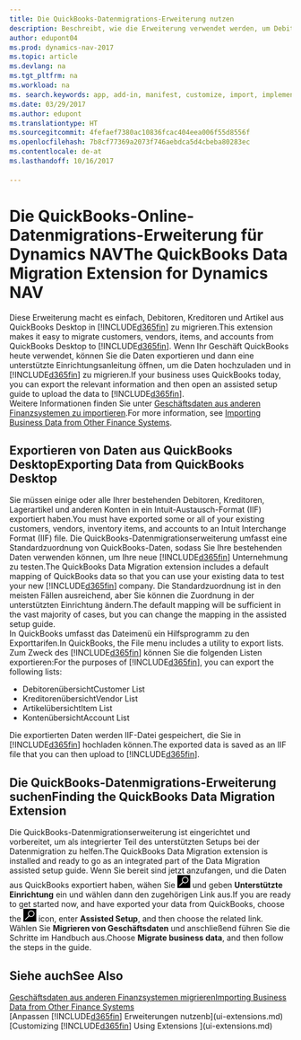 ```yaml
---
title: Die QuickBooks-Datenmigrations-Erweiterung nutzen
description: Beschreibt, wie die Erweiterung verwendet werden, um Debitoren, Kreditoren, Artikel und Konten aus QuickBooks-Desktop auf Dynamics NAV zu migrieren
author: edupont04
ms.prod: dynamics-nav-2017
ms.topic: article
ms.devlang: na
ms.tgt_pltfrm: na
ms.workload: na
ms. search.keywords: app, add-in, manifest, customize, import, implement
ms.date: 03/29/2017
ms.author: edupont
ms.translationtype: HT
ms.sourcegitcommit: 4fefaef7380ac10836fcac404eea006f55d8556f
ms.openlocfilehash: 7b8cf77369a2073f746aebdca5d4cbeba80283ec
ms.contentlocale: de-at
ms.lasthandoff: 10/16/2017

---
```

# <a name="the-quickbooks-data-migration-extension-for-dynamics-nav"></a><span data-ttu-id="eb82a-103">Die QuickBooks-Online-Datenmigrations-Erweiterung für Dynamics NAV</span><span class="sxs-lookup"><span data-stu-id="eb82a-103">The QuickBooks Data Migration Extension for Dynamics NAV</span></span>
<span data-ttu-id="eb82a-104">Diese Erweiterung macht es einfach, Debitoren, Kreditoren und Artikel aus QuickBooks Desktop in [!INCLUDE[d365fin](includes/d365fin_md.md)] zu migrieren.</span><span class="sxs-lookup"><span data-stu-id="eb82a-104">This extension makes it easy to migrate customers, vendors, items, and accounts from QuickBooks Desktop to [!INCLUDE[d365fin](includes/d365fin_md.md)].</span></span> <span data-ttu-id="eb82a-105">Wenn Ihr Geschäft QuickBooks heute verwendet, können Sie die Daten exportieren und dann eine unterstützte Einrichtungsanleitung öffnen, um die Daten hochzuladen und in [!INCLUDE[d365fin](includes/d365fin_md.md)] zu migrieren.</span><span class="sxs-lookup"><span data-stu-id="eb82a-105">If your business uses QuickBooks today, you can export the relevant information and then open an assisted setup guide to upload the data to [!INCLUDE[d365fin](includes/d365fin_md.md)].</span></span>  
<span data-ttu-id="eb82a-106">Weitere Informationen finden Sie unter [Geschäftsdaten aus anderen Finanzsystemen zu importieren](upload-data.md).</span><span class="sxs-lookup"><span data-stu-id="eb82a-106">For more information, see [Importing Business Data from Other Finance Systems](upload-data.md).</span></span>

## <a name="exporting-data-from-quickbooks-desktop"></a><span data-ttu-id="eb82a-107">Exportieren von Daten aus QuickBooks Desktop</span><span class="sxs-lookup"><span data-stu-id="eb82a-107">Exporting Data from QuickBooks Desktop</span></span>
<span data-ttu-id="eb82a-108">Sie müssen einige oder alle Ihrer bestehenden Debitoren, Kreditoren, Lagerartikel und anderen Konten in ein Intuit-Austausch-Format (IIF) exportiert haben.</span><span class="sxs-lookup"><span data-stu-id="eb82a-108">You must have exported some or all of your existing customers, vendors, inventory items, and accounts to an Intuit Interchange Format (IIF) file.</span></span> <span data-ttu-id="eb82a-109">Die QuickBooks-Datenmigrationserweiterung umfasst eine Standardzuordnung von QuickBooks-Daten, sodass Sie Ihre bestehenden Daten verwenden können, um Ihre neue [!INCLUDE[d365fin](includes/d365fin_md.md)] Unternehmung zu testen.</span><span class="sxs-lookup"><span data-stu-id="eb82a-109">The QuickBooks Data Migration extension includes a default mapping of QuickBooks data so that you can use your existing data to test your new [!INCLUDE[d365fin](includes/d365fin_md.md)] company.</span></span> <span data-ttu-id="eb82a-110">Die Standardzuordnung ist in den meisten Fällen ausreichend, aber Sie können die Zuordnung in der unterstützten Einrichtung ändern.</span><span class="sxs-lookup"><span data-stu-id="eb82a-110">The default mapping will be sufficient in the vast majority of cases, but you can change the mapping in the assisted setup guide.</span></span>  
<span data-ttu-id="eb82a-111">In QuickBooks umfasst das Dateimenü ein Hilfsprogramm zu den Exporttarifen.</span><span class="sxs-lookup"><span data-stu-id="eb82a-111">In QuickBooks, the File menu includes a utility to export lists.</span></span> <span data-ttu-id="eb82a-112">Zum Zweck des [!INCLUDE[d365fin](includes/d365fin_md.md)] können Sie die folgenden Listen exportieren:</span><span class="sxs-lookup"><span data-stu-id="eb82a-112">For the purposes of [!INCLUDE[d365fin](includes/d365fin_md.md)], you can export the following lists:</span></span>

* <span data-ttu-id="eb82a-113">Debitorenübersicht</span><span class="sxs-lookup"><span data-stu-id="eb82a-113">Customer List</span></span>  
* <span data-ttu-id="eb82a-114">Kreditorenübersicht</span><span class="sxs-lookup"><span data-stu-id="eb82a-114">Vendor List</span></span>  
* <span data-ttu-id="eb82a-115">Artikelübersicht</span><span class="sxs-lookup"><span data-stu-id="eb82a-115">Item List</span></span>  
* <span data-ttu-id="eb82a-116">Kontenübersicht</span><span class="sxs-lookup"><span data-stu-id="eb82a-116">Account List</span></span>  

<span data-ttu-id="eb82a-117">Die exportierten Daten werden IIF-Datei gespeichert, die Sie in [!INCLUDE[d365fin](includes/d365fin_md.md)] hochladen können.</span><span class="sxs-lookup"><span data-stu-id="eb82a-117">The exported data is saved as an IIF file that you can then upload to [!INCLUDE[d365fin](includes/d365fin_md.md)].</span></span>

## <a name="finding-the-quickbooks-data-migration-extension"></a><span data-ttu-id="eb82a-118">Die QuickBooks-Datenmigrations-Erweiterung suchen</span><span class="sxs-lookup"><span data-stu-id="eb82a-118">Finding the QuickBooks Data Migration Extension</span></span>
<span data-ttu-id="eb82a-119">Die QuickBooks-Datenmigrationserweiterung ist eingerichtet und vorbereitet, um als integrierter Teil des unterstützten Setups bei der Datenmigration zu helfen.</span><span class="sxs-lookup"><span data-stu-id="eb82a-119">The QuickBooks Data Migration extension is installed and ready to go as an integrated part of the Data Migration assisted setup guide.</span></span> <span data-ttu-id="eb82a-120">Wenn Sie bereit sind jetzt anzufangen, und die Daten aus QuickBooks exportiert haben, wähen Sie ![Seite oder Bericht suchen](media/ui-search/search_small.png "Seiten- oder Berichtssymbol suchen") und geben **Unterstützte Einrichtung** ein und wählen dann den zugehörigen Link aus.</span><span class="sxs-lookup"><span data-stu-id="eb82a-120">If you are ready to get started now, and have exported your data from QuickBooks, choose the ![Search for Page or Report](media/ui-search/search_small.png "Search for Page or Report icon") icon, enter **Assisted Setup**, and then choose the related link.</span></span> <span data-ttu-id="eb82a-121">Wählen Sie **Migrieren von Geschäftsdaten** und anschließend führen Sie die Schritte im Handbuch aus.</span><span class="sxs-lookup"><span data-stu-id="eb82a-121">Choose **Migrate business data**, and then follow the steps in the guide.</span></span>  

## <a name="see-also"></a><span data-ttu-id="eb82a-122">Siehe auch</span><span class="sxs-lookup"><span data-stu-id="eb82a-122">See Also</span></span>
[<span data-ttu-id="eb82a-123">Geschäftsdaten aus anderen Finanzsystemen migrieren</span><span class="sxs-lookup"><span data-stu-id="eb82a-123">Importing Business Data from Other Finance Systems</span></span>](upload-data.md)  
<span data-ttu-id="eb82a-124">[Anpassen [!INCLUDE[d365fin](includes/d365fin_md.md)] Erweiterungen nutzenb](ui-extensions.md)</span><span class="sxs-lookup"><span data-stu-id="eb82a-124">[Customizing [!INCLUDE[d365fin](includes/d365fin_md.md)] Using Extensions ](ui-extensions.md)</span></span>  

